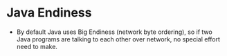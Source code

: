 # Java Endiness

* By default Java uses Big Endiness (network byte ordering), so if two Java programs are talking to each other over network, no special effort need to make.

